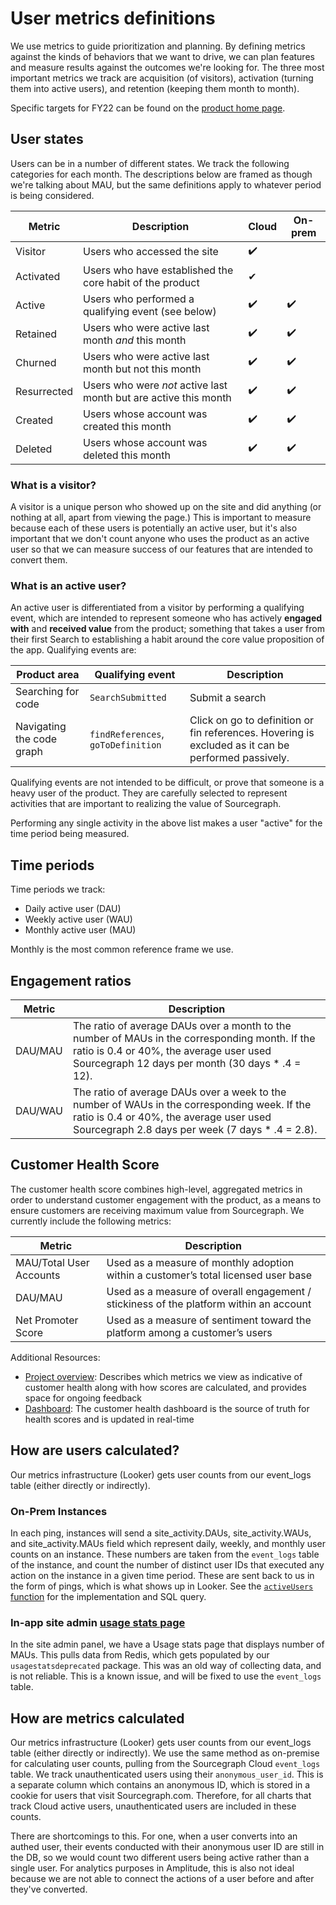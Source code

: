 # User metrics definitions

We use metrics to guide prioritization and planning. By defining metrics against the kinds of behaviors that we want to drive, we can plan features and measure results against the outcomes we're looking for. The three most important metrics we track are acquisition (of visitors), activation (turning them into active users), and retention (keeping them month to month).

Specific targets for FY22 can be found on the [product home page](../../product/index.md#goals).

## User states

Users can be in a number of different states. We track the following categories for each month. The descriptions below are framed as though we're talking about MAU, but the same definitions apply to whatever period is being considered.

| Metric      | Description                                                      | Cloud | On-prem |
| ----------- | ---------------------------------------------------------------- | ----- | ------- |
| Visitor     | Users who accessed the site                                      | ✔️     |         |
| Activated   | Users who have established the core habit of the product         | ✔     |         |  
| Active      | Users who performed a qualifying event (see below)               | ✔️     | ✔️       |
| Retained    | Users who were active last month _and_ this month                | ✔️     | ✔️       |
| Churned     | Users who were active last month but not this month              | ✔️     | ✔️       |
| Resurrected | Users who were _not_ active last month but are active this month | ✔️     | ✔️       |
| Created     | Users whose account was created this month                       | ✔️     | ✔️       |
| Deleted     | Users whose account was deleted this month                       | ✔️     | ✔️       |

### What is a visitor?

A visitor is a unique person who showed up on the site and did anything (or nothing at all, apart from viewing the page.) This is important to measure because each of these users is potentially an active user, but it's also important that we don't count anyone who uses the product as an active user so that we can measure success of our features that are intended to convert them.

### What is an active user?

An active user is differentiated from a visitor by performing a qualifying event, which are intended to represent someone who has actively **engaged with** and **received value** from the product; something that takes a user from their first Search to establishing a habit around the core value proposition of the app. Qualifying events are:

| Product area              | Qualifying event                   | Description                                                                                         |
| ------------------------- | ---------------------------------- | --------------------------------------------------------------------------------------------------- |
| Searching for code        | `SearchSubmitted`                  | Submit a search                                                                                     |
| Navigating the code graph | `findReferences`, `goToDefinition` | Click on go to definition or fin references. Hovering is excluded as it can be performed passively. |

Qualifying events are not intended to be difficult, or prove that someone is a heavy user of the product. They are carefully selected to represent activities that are important to realizing the value of Sourcegraph.

Performing any single activity in the above list makes a user "active" for the time period being measured.

## Time periods

Time periods we track:

- Daily active user (DAU)
- Weekly active user (WAU)
- Monthly active user (MAU)

Monthly is the most common reference frame we use.

## Engagement ratios

| Metric  | Description                                                                                                                                                                                    |
| ------- | ---------------------------------------------------------------------------------------------------------------------------------------------------------------------------------------------- |
| DAU/MAU | The ratio of average DAUs over a month to the number of MAUs in the corresponding month. If the ratio is 0.4 or 40%, the average user used Sourcegraph 12 days per month (30 days \* .4 = 12). |
| DAU/WAU | The ratio of average DAUs over a week to the number of WAUs in the corresponding week. If the ratio is 0.4 or 40%, the average user used Sourcegraph 2.8 days per week (7 days \* .4 = 2.8).   |

## Customer Health Score

The customer health score combines high-level, aggregated metrics in order to understand customer engagement with the product, as a means to ensure customers are receiving maximum value from Sourcegraph. We currently include the following metrics:

| Metric                  | Description                                                                            |
| ----------------------- | -------------------------------------------------------------------------------------- |
| MAU/Total User Accounts | Used as a measure of monthly adoption within a customer’s total licensed user base     |
| DAU/MAU                 | Used as a measure of overall engagement / stickiness of the platform within an account |
| Net Promoter Score      | Used as a measure of sentiment toward the platform among a customer’s users            |

Additional Resources:

- [Project overview](https://docs.google.com/spreadsheets/d/1D2CJoVdkbXsBwVjgNDziGXBanWBfVhoVs6_kDBRStfA/edit#gid=1229546656): Describes which metrics we view as indicative of customer health along with how scores are calculated, and provides space for ongoing feedback
- [Dashboard](https://sourcegraph.looker.com/dashboards-next/179?Customer%20Engineer=&Account%20Executive=&Unique%20Server%20ID=&Region=): The customer health dashboard is the source of truth for health scores and is updated in real-time

## How are users calculated?

Our metrics infrastructure (Looker) gets user counts from our event_logs table (either directly or indirectly).

### On-Prem Instances

In each ping, instances will send a site_activity.DAUs, site_activity.WAUs, and site_activity.MAUs field which represent daily, weekly, and monthly user counts on an instance. These numbers are taken from the `event_logs` table of the instance, and count the number of distinct user IDs that executed any action on the instance in a given time period. These are sent back to us in the form of pings, which is what shows up in Looker. See the [`activeUsers` function](https://sourcegraph.com/search?q=context:global+repo:%5Egithub%5C.com/sourcegraph/sourcegraph%24%407eeeb9b+func+activeUsers&patternType=literal) for the implementation and SQL query.

### In-app site admin [usage stats page](https://sourcegraph.com/site-admin/usage-statistics)

In the site admin panel, we have a Usage stats page that displays number of MAUs. This pulls data from Redis, which gets populated by our `usagestatsdeprecated` package. This was an old way of collecting data, and is not reliable. This is a known issue, and will be fixed to use the `event_logs` table.

## How are metrics calculated

Our metrics infrastructure (Looker) gets user counts from our event_logs table (either directly or indirectly). We use the same method as on-premise for calculating user counts, pulling from the Sourcegraph Cloud `event_logs` table. We track unauthenticated users using their `anonymous_user_id`. This is a separate column which contains an anonymous ID, which is stored in a cookie for users that visit Sourcegraph.com. Therefore, for all charts that track Cloud active users, unauthenticated users are included in these counts.

There are shortcomings to this. For one, when a user converts into an authed user, their events conducted with their anonymous user ID are still in the DB, so we would count two different users being active rather than a single user. For analytics purposes in Amplitude, this is also not ideal because we are not able to connect the actions of a user before and after they've converted.

